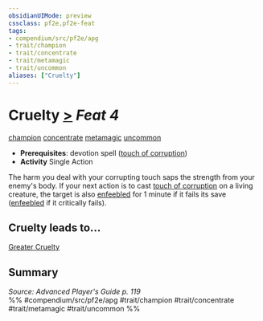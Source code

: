 ```yaml
---
obsidianUIMode: preview
cssclass: pf2e,pf2e-feat
tags:
- compendium/src/pf2e/apg
- trait/champion
- trait/concentrate
- trait/metamagic
- trait/uncommon
aliases: ["Cruelty"]
---
```

# Cruelty  [>](rules/core-rulebook/chapter-9-playing-the-game.md#Actions "Single Action") *Feat 4*  
[champion](rules/traits/champion.md)  [concentrate](rules/traits/concentrate.md)  [metamagic](rules/traits/metamagic.md)  [uncommon](rules/traits/uncommon.md)  

- **Prerequisites**: devotion spell ([touch of corruption](compendium/spells/touch-of-corruption-apg.md))
- **Activity** Single Action

The harm you deal with your corrupting touch saps the strength from your enemy's body. If your next action is to cast [touch of corruption](compendium/spells/touch-of-corruption-apg.md) on a living creature, the target is also [enfeebled](rules/conditions.md#Enfeebled) for 1 minute if it fails its save ([enfeebled](rules/conditions.md#Enfeebled) if it critically fails).

## Cruelty leads to...

[Greater Cruelty](compendium/feats/greater-cruelty-apg.md)

## Summary

*Source: Advanced Player's Guide p. 119*  
%% #compendium/src/pf2e/apg #trait/champion #trait/concentrate #trait/metamagic #trait/uncommon %%